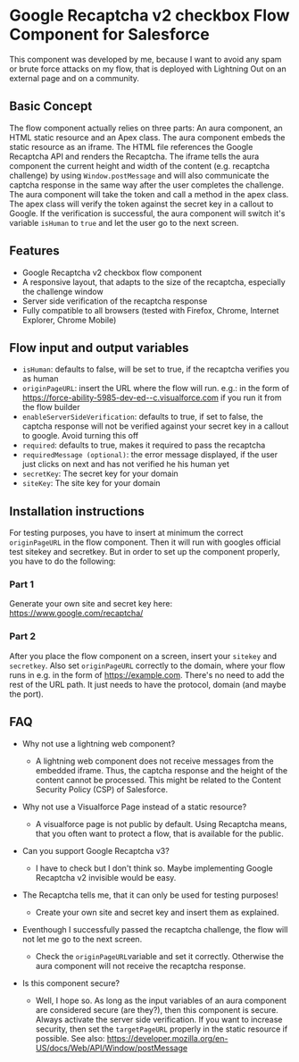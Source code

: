 # Google Recaptcha v2 checkbox Flow Component for Salesforce

This component was developed by me, because I want to avoid any spam or brute force attacks on my flow, that is deployed with Lightning Out on an external page and on a community.

## Basic Concept
The flow component actually relies on three parts: An aura component, an HTML static resource and an Apex class. The aura component embeds the static resource as an iframe. The HTML file references the Google Recaptcha API and renders the Recaptcha. The iframe tells the aura component the current height and width of the content (e.g. recaptcha challenge) by using `Window.postMessage` and will also communicate the captcha response in the same way after the user completes the challenge. The aura component will take the token and call a method in the apex class. The apex class will verify the token against the secret key in a callout to Google. If the verification is successful, the aura component will switch it's variable `isHuman` to `true` and let the user go to the next screen.

## Features

- Google Recaptcha v2 checkbox flow component
- A responsive layout, that adapts to the size of the recaptcha, especially the challenge window
- Server side verification of the recaptcha response
- Fully compatible to all browsers (tested with Firefox, Chrome, Internet Explorer, Chrome Mobile)

## Flow input and output variables

- `isHuman`: defaults to false, will be set to true, if the recaptcha verifies you as human
- `originPageURL`: insert the URL where the flow will run. e.g.: in the form of https://force-ability-5985-dev-ed--c.visualforce.com if you run it from the flow builder
- `enableServerSideVerification`: defaults to true, if set to false, the captcha response will not be verified against your secret key in a callout to google. Avoid turning this off
- `required`: defaults to true, makes it required to pass the recaptcha
- `requiredMessage (optional)`: the error message displayed, if the user just clicks on next and has not verified he his human yet
- `secretKey`: The secret key for your domain
- `siteKey`: The site key for your domain

## Installation instructions

For testing purposes, you have to insert at minimum the correct `originPageURL` in the flow component. Then it will run with googles official test sitekey and secretkey. But in order to set up the component properly, you have to do the following:

### Part 1
Generate your own site and secret key here: https://www.google.com/recaptcha/

### Part 2
After you place the flow component on a screen, insert your `sitekey` and `secretkey`. Also set `originPageURL` correctly to the domain, where your flow runs in e.g. in the form of https://example.com. There's no need to add the rest of the URL path. It just needs to have the protocol, domain (and maybe the port).

## FAQ
- Why not use a lightning web component?
  - A lightning web component does not receive messages from the embedded iframe. Thus, the captcha response and the height of the content cannot be processed. This might be related to the Content Security Policy (CSP) of Salesforce.
  
- Why not use a Visualforce Page instead of a static resource?
  - A visualforce page is not public by default. Using Recaptcha means, that you often want to protect a flow, that is available for the public.

- Can you support Google Recaptcha v3?
  - I have to check but I don't think so. Maybe implementing Google Recaptcha v2 invisible would be easy.

- The Recaptcha tells me, that it can only be used for testing purposes!
  - Create your own site and secret key and insert them as explained.

- Eventhough I successfully passed the recaptcha challenge, the flow will not let me go to the next screen.
  - Check the `originPageURL`variable and set it correctly. Otherwise the aura component will not receive the recaptcha response.

- Is this component secure?
  - Well, I hope so. As long as the input variables of an aura component are considered secure (are they?), then this component is secure. Always activate the server side verification. If you want to increase security, then set the `targetPageURL` properly in the static resource if possible. See also: https://developer.mozilla.org/en-US/docs/Web/API/Window/postMessage
